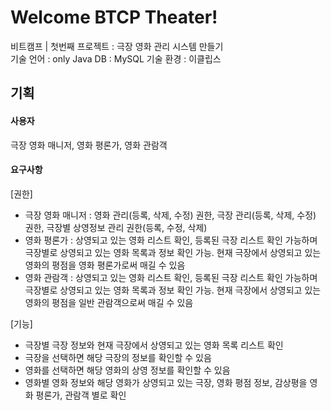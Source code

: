 # Welcome BTCP Theater!
비트캠프 | 첫번째 프로젝트 : 극장 영화 관리 시스템 만들기 <br>
기술 언어 : only Java
DB : MySQL
기술 환경 : 이클립스

## 기획
#### 사용자 
극장 영화 매니저, 영화 평론가, 영화 관람객
#### 요구사항
[권한]
- 극장 영화 매니저 : 영화 관리(등록, 삭제, 수정) 권한, 극장 관리(등록, 삭제, 수정) 권한, 극장별 상영정보 관리 권한(등록, 수정, 삭제)
- 영화 평론가 : 상영되고 있는 영화 리스트 확인, 등록된 극장 리스트 확인 가능하며 극장별로 상영되고 있는 영화 목록과 정보 확인 가능. 현재 극장에서 상영되고 있는 영화의 평점을 영화 평론가로써 매길 수 있음
- 영화 관람객 : 상영되고 있는 영화 리스트 확인, 등록된 극장 리스트 확인 가능하며 극장별로 상영되고 있는 영화 목록과 정보 확인 가능. 현재 극장에서 상영되고 있는 영화의 평점을 일반 관람객으로써 매길 수 있음

[기능]
- 극장별 극장 정보와 현재 극장에서 상영되고 있는 영화 목록 리스트 확인 
- 극장을 선택하면 해당 극장의 정보를 확인할 수 있음
- 영화를 선택하면 해당 영화의 상영 정보를 확인할 수 있음
- 영화별 영화 정보와 해당 영화가 상영되고 있는 극장, 영화 평점 정보, 감상평을 영화 평론가, 관람객 별로 확인
